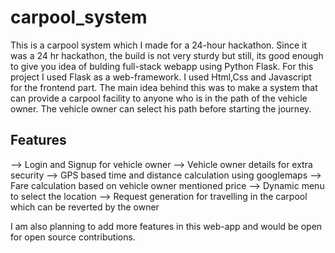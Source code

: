 # carpool_system
This is a carpool system which I made for a 24-hour hackathon. Since it was a 24 hr hackathon, the build is not very sturdy but still, its good enough to give you idea of bulding full-stack webapp using Python Flask.
For this project I used Flask as a web-framework. I used Html,Css and Javascript for the frontend part. The main idea behind this was to make a system that can provide a carpool facility to anyone who is in the path of the vehicle owner. The vehicle owner can select his path before starting the journey.
## Features
--> Login and Signup for vehicle owner
--> Vehicle owner details for extra security
--> GPS based time and distance calculation using googlemaps
--> Fare calculation based on vehicle owner mentioned price
--> Dynamic menu to select the location
--> Request generation for travelling in the carpool which can be reverted by the owner

I am also planning to add more features in this web-app and would be open for open source contributions.
